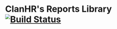 # ClanHR's Reports Library [![Build Status](https://travis-ci.org/clanhr/reports.svg)](https://travis-ci.org/clanhr/reports)

